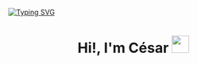 [![Typing SVG](https://readme-typing-svg.herokuapp.com?color=FF3670&size=35&center=true&vCenter=true&width=1000&lines=Welcome+to+my+GitHub+profile!;My+name+is+Vatan+Agnihotri;I'm+a+Freelancer+Software+Engineer)](https://git.io/typing-svg)

<h1 align="center">Hi!,  I'm César <img src=
"https://media.giphy.com/media/hvRJCLFzcasrR4ia7z/giphy.gif" width="35"></h1>

